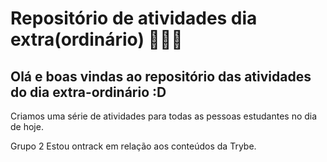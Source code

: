 # Repositório de atividades dia extra(ordinário) 🍅🍅🍅 #

## Olá e boas vindas ao repositório das atividades do dia extra-ordinário :D ##

Criamos uma série de atividades para todas as pessoas estudantes no dia de hoje.

Grupo 2
Estou ontrack em relação aos conteúdos da Trybe.

